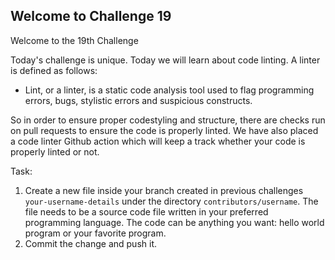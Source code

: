 ## Welcome to Challenge 19

Welcome to the 19th Challenge 

Today's challenge is unique. Today we will learn about code linting. A linter is defined as follows: 
- Lint, or a linter, is a static code analysis tool used to flag programming errors, bugs, stylistic errors and suspicious constructs. 

So in order to ensure proper codestyling and structure, there are checks run on pull requests to ensure the code is properly linted. We have also placed a code linter Github action which will keep a track whether your code is properly linted or not. 

Task: 
1. Create a new file inside your branch created in previous challenges ``your-username-details`` under the directory ``contributors/username``. The file needs to be a source code file written in your preferred programming language. The code can be anything you want: hello world program or your favorite program. 
2. Commit the change and push it. 

